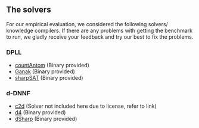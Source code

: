 ## The solvers

For our empirical evaluation, we considered the following solvers/ knowledge compilers.
If there are any problems with getting the benchmark to run, we gladly receive your feedback and try our best to fix the problems.

### DPLL

* [countAntom](https://projects.informatik.uni-freiburg.de/projects/countantom) (Binary provided)
* [Ganak](https://github.com/meelgroup/ganak) (Binary provided)
* [sharpSAT](https://github.com/marcthurley/sharpSAT) (Binary provided)

### d-DNNF
* [c2d](http://reasoning.cs.ucla.edu/c2d/) (Solver not included here due to license, refer to link)
* [d4](http://www.cril.univ-artois.fr/kc/d4.html) (Binary provided)
* [dSharp](https://github.com/QuMuLab/dsharp) (Binary provided)
